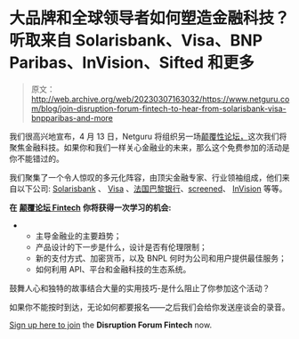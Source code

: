 # 大品牌和全球领导者如何塑造金融科技？听取来自 Solarisbank、Visa、BNP Paribas、InVision、Sifted 和更多

> 原文：<http://web.archive.org/web/20230307163032/https://www.netguru.com/blog/join-disruption-forum-fintech-to-hear-from-solarisbank-visa-bnpparibas-and-more>

 我们很高兴地宣布，4 月 13 日，Netguru 将组织另一场[颠覆性论坛，](/web/20221202100838/https://www.netguru.com/disruption/events/fintech-forum)这次我们将聚焦金融科技。如果你和我们一样关心金融业的未来，那么这个免费参加的活动是你不能错过的。

我们聚集了一个令人惊叹的多元化阵容，由顶尖金融专家、行业领袖组成，他们来自以下公司: [Solarisbank](http://web.archive.org/web/20221202100838/https://www.solarisbank.com/en/) 、 [Visa](http://web.archive.org/web/20221202100838/https://usa.visa.com/) 、[法国巴黎银行](http://web.archive.org/web/20221202100838/https://group.bnpparibas/en/)、[screened](http://web.archive.org/web/20221202100838/https://sifted.eu/)、 [InVision](http://web.archive.org/web/20221202100838/https://www.invisionapp.com/) 等等。

**在** [**颠覆论坛 Fintech**](/web/20221202100838/https://www.netguru.com/disruption/events/fintech-forum) **你将获得一次学习的机会:**

*   *   主导金融业的主要趋势；
    *   产品设计的下一步是什么，设计是否有伦理限制；
    *   新的支付方式、加密货币，以及 BNPL 何时为公司和用户提供最佳服务；
    *   如何利用 API、平台和金融科技的生态系统。

鼓舞人心和独特的故事结合大量的实用技巧-是什么阻止了你参加这个活动？

如果你不能按时到达，无论如何都要报名——之后我们会给你发送座谈会的录音。

[Sign up here to join](/web/20221202100838/https://www.netguru.com/disruption/events/fintech-forum) the **Disruption Forum Fintech** now.